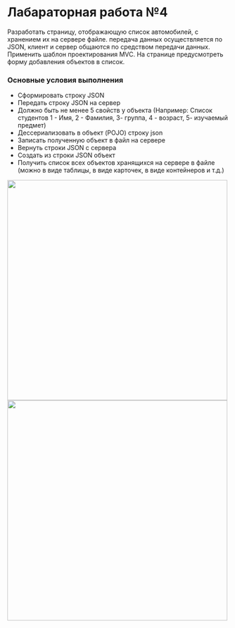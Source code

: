 # Лабараторная работа №4
Разработать страницу, отображающую список автомобилей, с хранением их на сервере файле. передача данных осуществляется по JSON, клиент и сервер общаются по средством передачи данных. Применить шаблон проектирования MVC. На странице предусмотреть форму добавления объектов в список.

### Основные условия выполнения
- Сформировать строку JSON
- Передать строку JSON на сервер
- Должно быть не менее 5 свойств у объекта (Например: Список студентов 1 - Имя, 2 - Фамилия,  3- группа, 4 - возраст,  5- изучаемый предмет)
- Дессериализовать в объект (POJO) строку json
- Записать полученную объект в файл на сервере
- Вернуть строки JSON с сервера
- Создать из строки JSON объект
- Получить список всех объектов хранящихся на сервере в файле (можно в виде таблицы, в виде карточек, в виде контейнеров и т.д.)

<img src="https://github.com/UNBunny/OOP_4lab_4sem/assets/112119548/127b3eaa-8c69-45de-8ace-bea237cdca7b" width="500">
<img src="https://github.com/UNBunny/OOP_4lab_4sem/assets/112119548/6abf5237-e797-454a-99f0-4d84381380d8" width="500">
